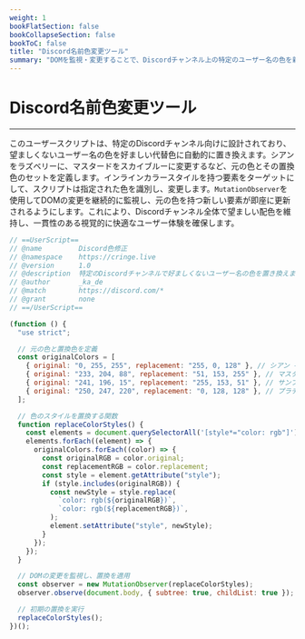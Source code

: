 ```yaml
---
weight: 1
bookFlatSection: false
bookCollapseSection: false
bookToC: false
title: "Discord名前色変更ツール"
summary: "DOMを監視・変更することで、Discordチャンネル上の特定のユーザー名の色を新しい色に置き換えます。"
---
```


<!--markdownlint-disable MD025 MD033 -->

# Discord名前色変更ツール

---

このユーザースクリプトは、特定のDiscordチャンネル向けに設計されており、望ましくないユーザー名の色を好ましい代替色に自動的に置き換えます。シアンをラズベリーに、マスタードをスカイブルーに変更するなど、元の色とその置換色のセットを定義します。インラインカラースタイルを持つ要素をターゲットにして、スクリプトは指定された色を識別し、変更します。`MutationObserver`を使用してDOMの変更を継続的に監視し、元の色を持つ新しい要素が即座に更新されるようにします。これにより、Discordチャンネル全体で望ましい配色を維持し、一貫性のある視覚的に快適なユーザー体験を確保します。

```js
// ==UserScript==
// @name         Discord色修正
// @namespace    https://cringe.live
// @version      1.0
// @description  特定のDiscordチャンネルで好ましくないユーザー名の色を置き換えます。
// @author       _ka_de
// @match        https://discord.com/*
// @grant        none
// ==/UserScript==

(function () {
  "use strict";

  // 元の色と置換色を定義
  const originalColors = [
    { original: "0, 255, 255", replacement: "255, 0, 128" }, // シアン -> ラズベリー
    { original: "233, 204, 88", replacement: "51, 153, 255" }, // マスタード -> スカイブルー
    { original: "241, 196, 15", replacement: "255, 153, 51" }, // サンフラワー -> オレンジ
    { original: "250, 247, 220", replacement: "0, 128, 128" }, // プラチナ -> ティール
  ];

  // 色のスタイルを置換する関数
  function replaceColorStyles() {
    const elements = document.querySelectorAll('[style*="color: rgb"]');
    elements.forEach((element) => {
      originalColors.forEach((color) => {
        const originalRGB = color.original;
        const replacementRGB = color.replacement;
        const style = element.getAttribute("style");
        if (style.includes(originalRGB)) {
          const newStyle = style.replace(
            `color: rgb(${originalRGB})`,
            `color: rgb(${replacementRGB})`,
          );
          element.setAttribute("style", newStyle);
        }
      });
    });
  }

  // DOMの変更を監視し、置換を適用
  const observer = new MutationObserver(replaceColorStyles);
  observer.observe(document.body, { subtree: true, childList: true });

  // 初期の置換を実行
  replaceColorStyles();
})();
```

